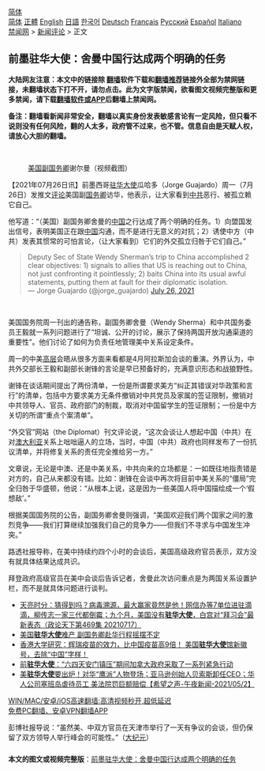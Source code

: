  <!-- 面包屑导航 --> <div class="breadcrumb"><!-- GTranslate: https://gtranslate.io/ -->  <div class="switcher notranslate">  <div class="selected">  <a href="#" onclick="return false;"> 简体</a>  </div>  <div class="option">  <a href="https://www.bannedbook.org" onclick="doGTranslate('zh-CN|zh-CN');jQuery('div.switcher div.selected a').html(jQuery(this).html());return false;" title="简体中文" class="nturl selected"> 简体</a>  <a href="https://www.bannedbook.org/zh-tw/" onclick="doGTranslate('zh-CN|zh-TW');jQuery('div.switcher div.selected a').html(jQuery(this).html());return false;" title="繁體中文" class="nturl"> 正體</a>  <a href="https://www.bannedbook.org/en/" onclick="doGTranslate('zh-CN|en');jQuery('div.switcher div.selected a').html(jQuery(this).html());return false;" title="English" class="nturl"> English</a>  <a href="https://www.bannedbook.org/ja/" onclick="doGTranslate('zh-CN|ja');jQuery('div.switcher div.selected a').html(jQuery(this).html());return false;" title="日本語" class="nturl"> 日語</a>  <a href="https://www.bannedbook.org/ko/" onclick="doGTranslate('zh-CN|ko');jQuery('div.switcher div.selected a').html(jQuery(this).html());return false;" title="한국어" class="nturl"> 한국어</a>  <a href="https://www.bannedbook.org/de/" onclick="doGTranslate('zh-CN|de');jQuery('div.switcher div.selected a').html(jQuery(this).html());return false;" title="Deutsch" class="nturl"> Deutsch</a>  <a href="https://www.bannedbook.org/fr/" onclick="doGTranslate('zh-CN|fr');jQuery('div.switcher div.selected a').html(jQuery(this).html());return false;" title="Français" class="nturl"> Français</a>  <a href="https://www.bannedbook.org/ru/" onclick="doGTranslate('zh-CN|ru');jQuery('div.switcher div.selected a').html(jQuery(this).html());return false;" title="Русский" class="nturl"> Русский</a>  <a href="https://www.bannedbook.org/es/" onclick="doGTranslate('zh-CN|es');jQuery('div.switcher div.selected a').html(jQuery(this).html());return false;" title="Español" class="nturl"> Español</a>  <a href="https://www.bannedbook.org/it/" onclick="doGTranslate('zh-CN|it');jQuery('div.switcher div.selected a').html(jQuery(this).html());return false;" title="Italiano" class="nturl"> Italiano</a>  </div>  </div>      <div class='breadcrumb-sub'><!-- Breadcrumb NavXT 6.3.0 --> <a href="https://www.bannedbook.org/" class="home">禁闻网</a> &gt; <a href="https://www.bannedbook.org/bnews/comments/" class="category">新闻评论</a> &gt; 正文</div></div><h2>前墨驻华大使：舍曼中国行达成两个明确的任务</h2> <p class="notice"><b>大陆网友注意：本文中的链接除 <a href="https://github.com/bannedbook/fanqiang" >翻墙</a>软件下载和<a href="https://github.com/killgcd/justmysocks/blob/master/README.md">翻墙推荐</a>链接外全部为禁网链接，未翻墙状态下打不开，请勿点击。此为文字版禁闻，欲看图文视频完整版和更多禁闻，请下载<a href="https://github.com/bannedbook/fanqiang">翻墙软件或APP</a>后翻墙上禁闻网。</p><p>备注：翻墙看新闻非常安全，翻墙以真实身份发表敏感言论有一定风险，但只看不说则没有任何风险，翻的人太多，政府管不过来，也不管。信息自由是天赋人权，请放心大胆的翻墙。</b></p>  <div class="entry"> <br /> <figure><a href="https://i0.wp.com/upload-images-bucket-v64rleca837do.s3.eu-west-1.amazonaws.com/wp-content/uploads/2021/07/16183517/Screen-Shot-2021-07-16-at-14.27.52.png?fit=748%2C612&#038;ssl=1" data-caption="美国副国务卿谢尔曼（视频截图）"></a><figcaption class="wp-caption-text"><a href="https://www.bannedbook.org/bnews/tag/%e7%be%8e%e5%9b%bd/" class="st_tag internal_tag" rel="tag" title="标签 美国 下的日志">美国</a><a href="https://www.bannedbook.org/bnews/tag/%E5%89%AF%E5%9B%BD%E5%8A%A1%E5%8D%BF/" class="st_tag internal_tag" rel="tag" title="标签 副国务卿 下的日志">副国务卿</a>谢尔曼（视频截图）</figcaption></figure> <p>【2021年07月26日讯】前墨西哥<a href="https://www.bannedbook.org/bnews/tag/%e9%a9%bb%e5%8d%8e%e5%a4%a7%e4%bd%bf/" class="st_tag internal_tag" rel="tag" title="标签 驻华大使 下的日志">驻华大使</a>瓜哈多（Jorge Guajardo）周一（7月26日）发推文<span class='wp_keywordlink_affiliate'><a href="https://www.bannedbook.org/bnews/comments/" title="新闻评论" target="_blank">评论</a></span>美国副<a href="https://www.bannedbook.org/bnews/tag/%e5%9b%bd%e5%8a%a1%e5%8d%bf/" class="st_tag internal_tag" rel="tag" title="标签 国务卿 下的日志">国务卿</a>访华，他表示，让大家看到<a href="https://www.bannedbook.org/bnews/tag/%e4%b8%ad%e5%85%b1/" class="st_tag internal_tag" rel="tag" title="标签 中共 下的日志">中共</a>恶行、被孤立赖它自己。</p> <p>他写道：“（美国）副国务卿舍曼的<span class='wp_keywordlink_affiliate'><a href="https://www.bannedbook.org/" title="中国" target="_blank">中国</a></span>之行达成了两个明确的任务。1）向盟国发出信号，表明美国正在跟<a href="https://www.bannedbook.org/bnews/tag/%E4%B8%AD%E5%9B%BD/" class="st_tag internal_tag" rel="tag" title="标签 中国 下的日志">中国</a>沟通，而不是进行无意义的对抗；2）诱使中方（中共）发表其惯常的可怕言论，（让大家看到）它们的外交孤立归咎于它们自己。”</p> <blockquote class="twitter-tweet" data-width="550" data-dnt="true"> Deputy Sec of State Wendy Sherman’s trip to China accomplished 2 clear objectives: 1) signals to allies that US is reaching out to China, not just confronting it pointlessly; 2) baits China into its usual awful statements, putting them at fault for their diplomatic isolation.<br/> &mdash; Jorge Guajardo (@jorge_guajardo) <a href="https://twitter.com/jorge_guajardo/status/1419669850037932035?ref_src=twsrc%5Etfw">July 26, 2021</a><br/> </blockquote> <p>&nbsp;</p>  <p>美国国务院周一刊出的通告称，副国务卿舍曼（Wendy Sherma）和中共国务委员王毅就一系列问题进行了“坦诚、公开的讨论，展示了保持两国开放沟通渠道的重要性”。他们讨论了如何为负责任地管理美中关系设定条件。</p> <p>周一的中美<span class='wp_keywordlink_affiliate'><a href="https://www.bannedbook.org/bnews/ccpdope/" title="中共高层内幕" target="_blank">高层</a></span>会晤从很多方面来看都是4月阿拉斯加会谈的重演。外界认为，中共外交部长王毅和副部长谢锋的言论是早已预备好的，充满意识形态和战狼野性。</p> <p>谢锋在谈话期间提出了两份清单，一份是所谓要求美方“纠正其错误对华政策和言行”的清单，包括中方要求美方无条件撤销对中共党员及家属的签证限制，撤销对中共领导人、官员、政府部门的制裁，取消对中国留学生的签证限制；一份是中方关切的所谓“重点个案清单”。</p>  <p>“外交官”网站（the Diplomat）刊文评论说，“这次会谈让人想起中国（中共）在对<a href="https://www.bannedbook.org/bnews/tag/%e6%be%b3%e5%a4%a7%e5%88%a9%e4%ba%9a/" class="st_tag internal_tag" rel="tag" title="标签 澳大利亚 下的日志">澳大利亚</a>关系上咄咄逼人的立场，当时，中国（中共）政府也同样发布了一份抗议清单，并将修复关系的责任完全推给另一方。”</p> <p>文章说，无论是中澳、还是中美关系，中共向来的立场都是：一如既往地指责错是对方的，自己从来都没有错。比如：谢锋在会谈中再次将目前中美关系的“僵局”完全归咎于华盛顿，他说：“从根本上说，这是因为一些美国人将中国描绘成一个‘假想敌’。”</p> <p>根据美国国务院的公告，副国务卿舍曼则强调，“美国欢迎我们两个国家之间的激烈竞争——我们打算继续加强我们自己的竞争力——但我们不寻求与中国发生冲突。”</p>  <p>路透社报导称，在美中持续约四个小时的会谈后，美国高级政府官员表示，双方没有就具体结果达成共识。</p> <p>拜登政府高级官员在美中会谈后告诉记者，舍曼此次访问重点是为两国关系设置护栏，而不是就具体问题进行谈判。</p> <ul class='op-related-articles' title='相关阅读'> <li><a href='https://www.bannedbook.org/bnews/cbnews/20210718/1589361.html' target='_blank'>天亮时分：猜得到吗？病毒溯源，最大赢家竟然是他！网信办等7单位进驻滴滴，柳传志一家三代都倒霉；九个月，美国没有<b>驻华大使</b>，白宫对“拜习会”最新表态（政论天下第469集 20210717）</a></li> <li><a href='https://www.bannedbook.org/bnews/headline/20210717/1588697.html' target='_blank'>美国<b>驻华大使</b>难产 副国务卿赴华行程摇摆不定</a></li> <li><a href='https://www.bannedbook.org/bnews/bannedvideo/20210717/1588640.html' target='_blank'>香港大学研究：辉瑞疫苗的效力，比中国疫苗高9倍！        美国<b>驻华大使</b>馆新徽号，去除“中国”字样！</a></li> <li><a href='https://www.bannedbook.org/bnews/lifebaike/20210603/1559064.html' target='_blank'>前<b>驻华大使</b>：“六四天安门镇压”期间加拿大政府采取了一系列紧急行动</a></li> <li><a href='https://www.bannedbook.org/bnews/comments/20210528/1555468.html' target='_blank'>美<b>驻华大使</b>要出炉！对华“鹰派”人物登场；亚马逊创始人贝索斯卸任CEO；华人公司塞班岛虐待员工 美法院罚巨额赔偿【希望之声-午夜新闻-2021/05/2】</a></li> </ul> <p class="texttj"> <a href="https://github.com/bannedbook/fanqiang/wiki/V2ray%E6%9C%BA%E5%9C%BA" target="_blank">WIN/MAC/安卓/iOS高速翻墙:高清视频秒开,超低延迟</a><br/> <a href="https://github.com/bannedbook/fanqiang/wiki/%E7%A6%81%E9%97%BB%E7%BD%91%E5%AE%89%E5%8D%93%E7%BF%BB%E5%A2%99%E6%96%B0%E9%97%BBAPP" target="_blank">免费PC翻墙、安卓VPN翻墙APP</a></p> <p>彭博社报导说：“虽然美、中双方官员在天津市举行了一天有争议的会谈，但仍保留了双方领导人举行峰会的可能性。”（<span class='wp_keywordlink_affiliate'><a href="http://www.epochtimes.com/" title="大纪元" target="_blank">大纪元</a></span>）</p><a name='sharetosocial'></a>  <div style="margin-bottom:5px;padding-bottom:5px;clear:both"> <div id="archive-pix-1" class="banner-ads"> <!-- AuctionX Display platform tag START --> <div id="26318x728x90x621x_ADSLOT2" clicktrack="%%CLICK_URL_ESC%%"></div> <!-- AuctionX Display platform tag END --> </div> <div id="archive-pix-2" class="banner-ads"> <!-- AuctionX Display platform tag START --> <div id="26315x300x250x621x_ADSLOT2" clicktrack="%%CLICK_URL_ESC%%"></div> <!-- AuctionX Display platform tag END --> </div> </div>  <div id="archive-pix-1" class="banner-ads"> <!-- AuctionX Display platform tag START --> <div id="26318x728x90x621x_ADSLOT3" clicktrack="%%CLICK_URL_ESC%%"></div> <!-- AuctionX Display platform tag END --> </div> <div><b>本文的图文或视频完整版</b>：<a href='https://www.bannedbook.org/bnews/comments/20210727/1594885.html'>前墨驻华大使：舍曼中国行达成两个明确的任务</a></div>  </div><!--END ENTRY--> 